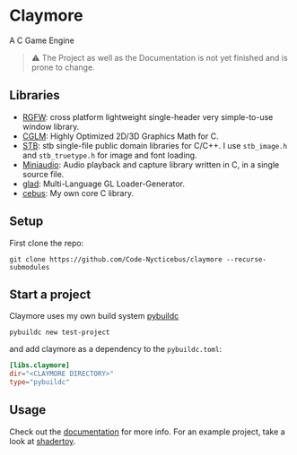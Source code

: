# Claymore
A C Game Engine

> ⚠️ The Project as well as the Documentation is not yet finished and is prone to change.

## Libraries

- [RGFW](https://github.com/ColleagueRiley/RGFW): cross platform lightweight single-header very simple-to-use window library.
- [CGLM](https://github.com/recp/cglm): Highly Optimized 2D/3D Graphics Math for C.
- [STB](https://github.com/nothings/stb): stb single-file public domain libraries for C/C++. I use `stb_image.h` and `stb_truetype.h` for image and font loading.
- [Miniaudio](https://github.com/mackron/miniaudio): Audio playback and capture library written in C, in a single source file.
- [glad](https://github.com/Dav1dde/glad): Multi-Language GL Loader-Generator.
- [cebus](https://github.com/Code-Nycticebus/cebus): My own core C library.

## Setup
First clone the repo:

```terminal
git clone https://github.com/Code-Nycticebus/claymore --recurse-submodules 
```

## Start a project
Claymore uses my own build system [pybuildc](https://github.com/Code-Nycticebus/pybuildc)

```
pybuildc new test-project
```

and add claymore as a dependency to the `pybuildc.toml`:

```toml
[libs.claymore]
dir="<CLAYMORE DIRECTORY>" 
type="pybuildc"
```

## Usage
Check out the [documentation](https://github.com/Code-Nycticebus/claymore/blob/main/DOC.md) for more info. 
For an example project, take a look at [shadertoy](https://github.com/Code-Nycticebus/shadertoy).

